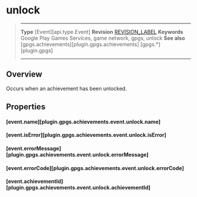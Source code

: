 # unlock

> --------------------- ------------------------------------------------------------------------------------------
> __Type__              [Event][api.type.Event]
> __Revision__          [REVISION_LABEL](REVISION_URL)
> __Keywords__          Google Play Games Services, game network, gpgs, unlock
> __See also__          [gpgs.achievements][plugin.gpgs.achievements]
>                       [gpgs.*][plugin.gpgs]
> --------------------- ------------------------------------------------------------------------------------------

## Overview

Occurs when an achievement has been unlocked.

## Properties

#### [event.name][plugin.gpgs.achievements.event.unlock.name]

#### [event.isError][plugin.gpgs.achievements.event.unlock.isError]

#### [event.errorMessage][plugin.gpgs.achievements.event.unlock.errorMessage]

#### [event.errorCode][plugin.gpgs.achievements.event.unlock.errorCode]

#### [event.achievementId][plugin.gpgs.achievements.event.unlock.achievementId]